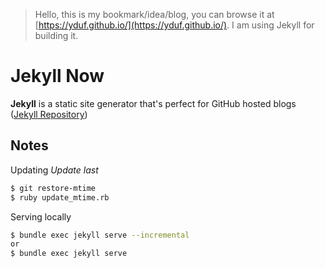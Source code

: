 > Hello, this is my bookmark/idea/blog, you can browse it at [https://yduf.github.io/](https://yduf.github.io/). I am using Jekyll for building it.

# Jekyll Now

**Jekyll** is a static site generator that's perfect for GitHub hosted blogs ([Jekyll Repository](https://github.com/jekyll/jekyll))

## Notes

Updating _Update last_ 

``` bash
$ git restore-mtime
$ ruby update_mtime.rb
```

Serving locally
``` bash
$ bundle exec jekyll serve --incremental
or
$ bundle exec jekyll serve
```
